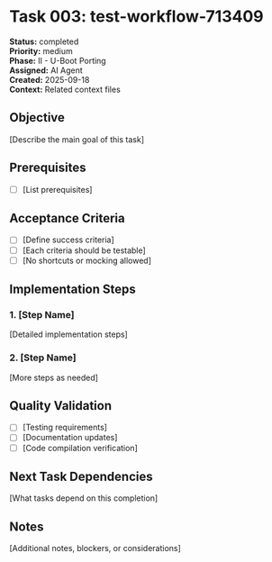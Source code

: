 # Task 003: test-workflow-713409

**Status:** completed  
**Priority:** medium  
**Phase:** II - U-Boot Porting  
**Assigned:** AI Agent  
**Created:** 2025-09-18  
**Context:** Related context files

## Objective

[Describe the main goal of this task]

## Prerequisites

- [ ] [List prerequisites]

## Acceptance Criteria

- [ ] [Define success criteria]
- [ ] [Each criteria should be testable]
- [ ] [No shortcuts or mocking allowed]

## Implementation Steps

### 1. [Step Name]
[Detailed implementation steps]

### 2. [Step Name]  
[More steps as needed]

## Quality Validation

- [ ] [Testing requirements]
- [ ] [Documentation updates]
- [ ] [Code compilation verification]

## Next Task Dependencies

[What tasks depend on this completion]

## Notes

[Additional notes, blockers, or considerations]
